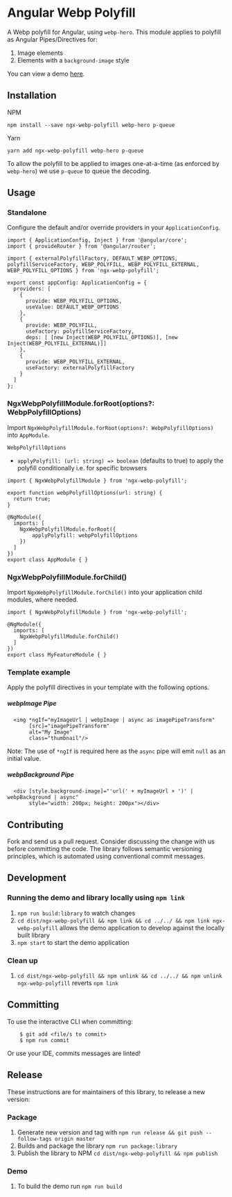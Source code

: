 # Angular Webp Polyfill

A Webp polyfill for Angular, using `webp-hero`. This module applies to polyfill as Angular Pipes/Directives for:
1. Image elements
2. Elements with a `background-image` style

You can view a demo [here](http://webp.turnstileweb.com.au/).

## Installation
NPM
```
npm install --save ngx-webp-polyfill webp-hero p-queue
```

Yarn
```
yarn add ngx-webp-polyfill webp-hero p-queue
```

To allow the polyfill to be applied to images one-at-a-time (as enforced by `webp-hero`) we use `p-queue` to queue the decoding.  

## Usage

### Standalone
Configure the default and/or override providers in your `ApplicationConfig`.

```
import { ApplicationConfig, Inject } from '@angular/core';
import { provideRouter } from '@angular/router';

import { externalPolyfillFactory, DEFAULT_WEBP_OPTIONS, polyfillServiceFactory, WEBP_POLYFILL, WEBP_POLYFILL_EXTERNAL, WEBP_POLYFILL_OPTIONS } from 'ngx-webp-polyfill';

export const appConfig: ApplicationConfig = {
  providers: [
    {
      provide: WEBP_POLYFILL_OPTIONS,
      useValue: DEFAULT_WEBP_OPTIONS
    },
    {
      provide: WEBP_POLYFILL,
      useFactory: polyfillServiceFactory,
      deps: [ [new Inject(WEBP_POLYFILL_OPTIONS)], [new Inject(WEBP_POLYFILL_EXTERNAL)]]
    },
    {
      provide: WEBP_POLYFILL_EXTERNAL,
      useFactory: externalPolyfillFactory
    }
  ]
};
```

### NgxWebpPolyfillModule.forRoot(options?: WebpPolyfillOptions)
Import `NgxWebpPolyfillModule.forRoot(options?: WebpPolyfillOptions)` into `AppModule`.

`WebpPolyfillOptions`
- `applyPolyfill: (url: string) => boolean` (defaults to true) to apply the polyfill conditionally i.e. for specific browsers
```
import { NgxWebpPolyfillModule } from 'ngx-webp-polyfill';

export function webpPolyfillOptions(url: string) {
  return true;
}

@NgModule({
  imports: [
    NgxWebpPolyfillModule.forRoot({
        applyPolyfill: webpPolyfillOptions
    })
  ]
})
export class AppModule { }
```

### NgxWebpPolyfillModule.forChild()

Import `NgxWebpPolyfillModule.forChild()` into your application child modules, where needed.

```
import { NgxWebpPolyfillModule } from 'ngx-webp-polyfill';

@NgModule({
  imports: [
    NgxWebpPolyfillModule.forChild()
  ]
})
export class MyFeatureModule { }
```

### Template example
Apply the polyfill directives in your template with the following options.

##### webpImage Pipe
```
  <img *ngIf="myImageUrl | webpImage | async as imagePipeTransform"
       [src]="imagePipeTransform"
       alt="My Image"
       class="thumbnail"/>
```
Note: The use of `*ngIf` is required here as the `async` pipe will emit `null` as an initial value.

##### webpBackground Pipe
```
  <div [style.background-image]="'url(' + myImageUrl + ')' | webpBackground | async"
       style="width: 200px; height: 200px"></div>
```

## Contributing

Fork and send us a pull request. Consider discussing the change with us before committing the code. The library follows semantic versioning principles, which is automated using conventional commit messages. 

## Development

### Running the demo and library locally using `npm link`
1. `npm run build:library` to watch changes
2. `cd dist/ngx-webp-polyfill && npm link && cd ../../ && npm link ngx-webp-polyfill` allows the demo application to develop against the locally built library
3. `npm start` to start the demo application

### Clean up
1. `cd dist/ngx-webp-polyfill && npm unlink && cd ../../ && npm unlink ngx-webp-polyfill` reverts `npm link`

## Committing
To use the interactive CLI when committing:

```
    $ git add <file/s to commit>
    $ npm run commit
```

Or use your IDE, commits messages are linted!

## Release
These instructions are for maintainers of this library, to release a new version:
### Package
1. Generate new version and tag with `npm run release && git push --follow-tags origin master`
2. Builds and package the library `npm run package:library`
3. Publish the library to NPM `cd dist/ngx-webp-polyfill && npm publish`

### Demo
1. To build the demo run `npm run build`
